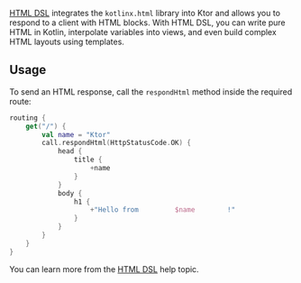 
[HTML DSL](https://ktor.io/docs/html-dsl.html) integrates the `kotlinx.html` library into Ktor and allows you to respond to a client with HTML blocks. With HTML DSL, you can write pure HTML in Kotlin, interpolate variables into views, and even build complex HTML layouts using templates.

## Usage

To send an HTML response, call the `respondHtml` method inside the required route:

```kotlin
routing {
    get("/") {
        val name = "Ktor"
        call.respondHtml(HttpStatusCode.OK) {
            head {
                title {
                    +name
                }
            }
            body {
                h1 {
                    +"Hello from         $name        !"
                }
            }
        }
    }
}
```

You can learn more from the [HTML DSL](https://ktor.io/docs/html-dsl.html) help topic.

